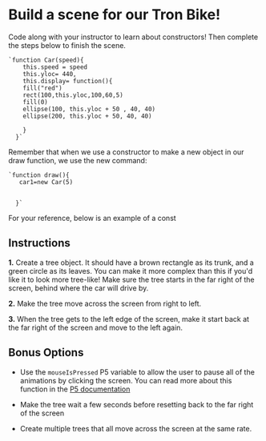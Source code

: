 # Build a scene for our Tron Bike!
Code along with your instructor to learn about constructors! Then complete the steps below to finish the scene. 

    `function Car(speed){
        this.speed = speed
        this.yloc= 440,
        this.display= function(){
        fill("red")
        rect(100,this.yloc,100,60,5)
        fill(0)
        ellipse(100, this.yloc + 50 , 40, 40)
        ellipse(200, this.yloc + 50, 40, 40)
        
        }
      }`
    
 Remember that when we use a constructor to make a new object in our draw function, we use the new command:
    
    `function draw(){
       car1=new Car(5)
    
    
      }`
 
For your reference, below is an example of a const
## Instructions
**1.** Create a tree object. It should have a brown rectangle as its trunk, and a green circle as its leaves. You can make it more complex than this if you'd like it to look more tree-like! Make sure the tree starts in the far right of the screen, behind where the car will drive by. 

**2.** Make the tree move across the screen from right to left. 

**3.** When the tree gets to the left edge of the screen, make it start back at the far right of the screen and move to the left again. 


## Bonus Options

* Use the `mouseIsPressed` P5 variable to allow the user to pause all of the animations by clicking the screen. You can read more about this function in the <a href="https://p5js.org/reference/#/p5/keyPressed">P5 documentation</a>

* Make the tree wait a few seconds before resetting back to the far right of the screen

* Create multiple trees that all move across the screen at the same rate. 

